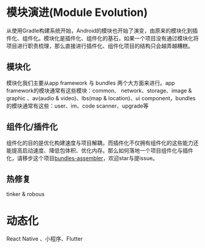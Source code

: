 # 模块演进(Module Evolution)
从使用Gradle构建系统开始，Android的模块也开始了演变，由原来的模块化到插件化、组件化。模块化是插件化、组件化的基石，如果一个项目没有通过模块化将项目进行职责梳理，那么直接进行插件化、组件化项目的结构只会越弄越糟糕。
## 模块化
模块化我们主要从app framework 与 bundles 两个大方面来进行。app framework的模块通常有这些模块：common、 network、storage、image & graphic 、av(audio & video)、lbs(map & location)、ui component，bundles的模块通常有这些：user、im、code scanner、upgrade等

## 组件化/插件化
组件化的目的是优化构建速度与项目解耦，而插件化不仅拥有组件化的这些能力还能提高启动速度、降低包体积、优化内存。那么如何落地一个项目组件化与插件化，请移步这个项目[bundles-assembler](https://github.com/electrolyteJ/bundles-assembler)，欢迎star与提issue。

## 热修复
tinker & robous

# 动态化
React Native 、小程序、Flutter